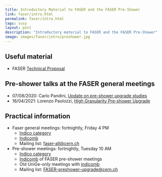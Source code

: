 ```yaml
---
title: Introductory Material to FASER and the FASER Pre-Shower
link: faser/intro.html
permalink: faser/intro.html
tags: susy
layout: post
description: "Introductory material to FASER and the FASER Pre-Shower"
image: images/faser/intro/preshower.jpg
---
```


## Useful material
* FASER [Technical Proposal](https://arxiv.org/abs/1812.09139)

## Pre-shower talks at the FASER general meetings 
* 07/08/2020: Carlo Pandini, [Update on pre-shower upgrade studies](https://indico.cern.ch/event/923304/contributions/3972330/attachments/2086122/3504592/FASERGM_preshower_20200807.pdf)
* 16/04/2021: Lorenzo Paolozzi, [High Granularity Pre-shower Upgrade](https://indico.cern.ch/event/983240/contributions/4319564/attachments/2228042/3774599/2021_04_16_FASER_GM.pdf)

## Practical information
* Faser general meetings: fortnightly, Friday 4 PM
  - [Indico category](https://indico.cern.ch/category/10654/)
  - [Indicomb](https://crizzi.web.cern.ch/meetings/faser_general.html)
  - Mailing list: faser-all@cern.ch
* Pre-shower meetings: fortnightly, Tuesday 10 AM
  - [Indico category](https://indico.cern.ch/category/13909/)
  - [Indicomb](https://crizzi.web.cern.ch/meetings/faser_preshower.html) of FASER pre-shower meetings
  - Old UniGe-only meetings with [indicomb](https://crizzi.web.cern.ch/meetings/unige_preshower.html)
  - Mailing list: FASER-preshower-upgrade@cern.ch


